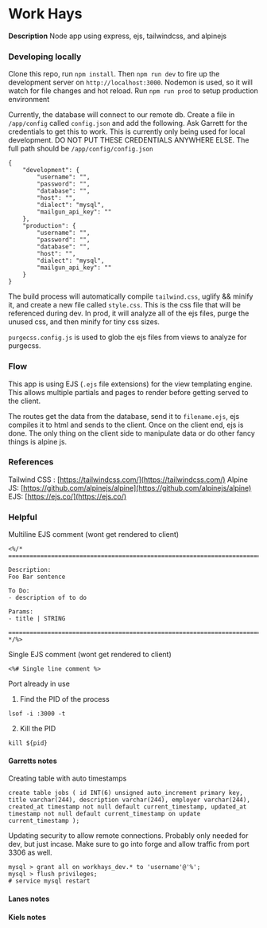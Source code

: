 # Work Hays

**Description**
Node app using express, ejs, tailwindcss, and alpinejs

### Developing locally

Clone this repo, run `npm install`. Then `npm run dev` to fire up the development server on `http://localhost:3000`. Nodemon is used, so it will watch for file changes and hot reload. Run `npm run prod` to setup production environment

Currently, the database will connect to our remote db. Create a file in `/app/config` called `config.json` and add the following. Ask Garrett for the credentials to get this to work. This is currently only being used for local development. DO NOT PUT THESE CREDENTIALS ANYWHERE ELSE. The full path should be `/app/config/config.json`

```
{
    "development": {
        "username": "",
        "password": "",
        "database": "",
        "host": "",
        "dialect": "mysql",
        "mailgun_api_key": ""
    },
    "production": {
        "username": "",
        "password": "",
        "database": "",
        "host": "",
        "dialect": "mysql",
        "mailgun_api_key": ""
    }
}
```

The build process will automatically compile `tailwind.css`, uglify && minify it, and create a new file called `style.css`. This is the css file that will be referenced during dev. In prod, it will analyze all of the ejs files, purge the unused css, and then minify for tiny css sizes.

`purgecss.config.js` is used to glob the ejs files from views to analyze for purgecss.

### Flow

This app is using EJS (`.ejs` file extensions) for the view templating engine. This allows multiple partials and pages to render before getting served to the client.

The routes get the data from the database, send it to `filename.ejs`, ejs compiles it to html and sends to the client. Once on the client end, ejs is done. The only thing on the client side to manipulate data or do other fancy things is alpine js.

### References

Tailwind CSS : [https://tailwindcss.com/](https://tailwindcss.com/)
Alpine JS: [https://github.com/alpinejs/alpine](https://github.com/alpinejs/alpine)
EJS: [https://ejs.co/](https://ejs.co/)

### Helpful

Multiline EJS comment (wont get rendered to client)

```
<%/*
===========================================================================

Description:
Foo Bar sentence

To Do:
- description of to do

Params:
- title | STRING

===========================================================================
*/%>
```

Single EJS comment (wont get rendered to client)

```
<%# Single line comment %>
```

Port already in use

1. Find the PID of the process

```
lsof -i :3000 -t
```

2. Kill the PID

```
kill ${pid}
```

#### Garretts notes

Creating table with auto timestamps

```
create table jobs ( id INT(6) unsigned auto_increment primary key, title varchar(244), description varchar(244), employer varchar(244), created_at timestamp not null default current_timestamp, updated_at timestamp not null default current_timestamp on update current_timestamp );
```

Updating security to allow remote connections. Probably only needed for dev, but just incase. Make sure to go into forge and allow traffic from port 3306 as well.

```
mysql > grant all on workhays_dev.* to 'username'@'%';
mysql > flush privileges;
# service mysql restart
```

#### Lanes notes

#### Kiels notes
